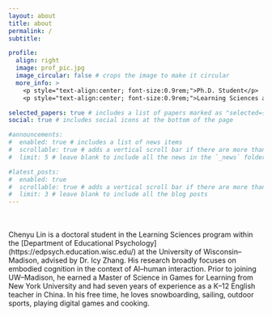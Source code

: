 ```yaml
---
layout: about
title: about
permalink: /
subtitle: 

profile:
  align: right
  image: prof_pic.jpg
  image_circular: false # crops the image to make it circular
  more_info: >
    <p style="text-align:center; font-size:0.9rem;">Ph.D. Student</p>
    <p style="text-align:center; font-size:0.9rem;">Learning Sciences at UW–Madison</p>

selected_papers: true # includes a list of papers marked as "selected={true}"
social: true # includes social icons at the bottom of the page

#announcements:
#  enabled: true # includes a list of news items
#  scrollable: true # adds a vertical scroll bar if there are more than 3 news items
#  limit: 5 # leave blank to include all the news in the `_news` folder

#latest_posts:
#  enabled: true
#  scrollable: true # adds a vertical scroll bar if there are more than 3 new posts items
#  limit: 3 # leave blank to include all the blog posts
---
```

<br>
<br>
Chenyu Lin is a doctoral student in the Learning Sciences program within the [Department of Educational Psychology](https://edpsych.education.wisc.edu/) at the University of Wisconsin–Madison, advised by Dr. Icy Zhang. His research broadly focuses on embodied cognition in the context of AI–human interaction. Prior to joining UW–Madison, he earned a Master of Science in Games for Learning from New York University and had seven years of experience as a K–12 English teacher in China. In his free time, he loves snowboarding, sailing, outdoor sports, playing digital games and cooking. 

